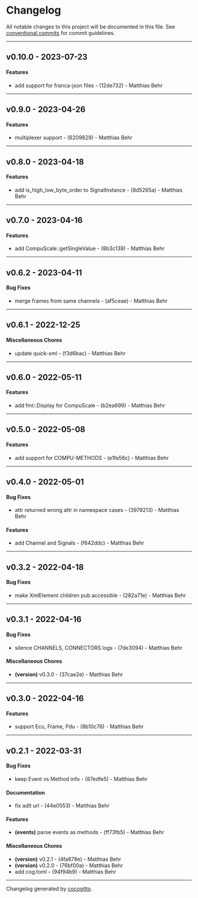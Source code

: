 # Changelog
All notable changes to this project will be documented in this file. See [conventional commits](https://www.conventionalcommits.org/) for commit guidelines.

- - -
## v0.10.0 - 2023-07-23
#### Features
- add support for franca-json files - (12de732) - Matthias Behr

- - -

## v0.9.0 - 2023-04-26
#### Features
- multiplexer support - (6209829) - Matthias Behr

- - -
## v0.8.0 - 2023-04-18
#### Features
- add is_high_low_byte_order to SignalInstance - (8d5265a) - Matthias Behr

- - -

## v0.7.0 - 2023-04-16
#### Features
- add CompuScale::getSingleValue - (8b3c139) - Matthias Behr

- - -

## v0.6.2 - 2023-04-11
#### Bug Fixes
- merge frames from same channels - (af5ceae) - Matthias Behr

- - -

## v0.6.1 - 2022-12-25
#### Miscellaneous Chores
- update quick-xml - (f3d6bac) - Matthias Behr

- - -

## v0.6.0 - 2022-05-11
#### Features
- add fmt::Display for CompuScale - (b2ea699) - Matthias Behr
- - -

## v0.5.0 - 2022-05-08
#### Features
- add support for COMPU-METHODS - (e1fe56c) - Matthias Behr
- - -

## v0.4.0 - 2022-05-01
#### Bug Fixes
- attr returned wrong attr in namespace cases - (3979213) - Matthias Behr
#### Features
- add Channel and Signals - (f642ddc) - Matthias Behr
- - -

## v0.3.2 - 2022-04-18
#### Bug Fixes
- make XmlElement children pub accessible - (282a71e) - Matthias Behr
- - -

## v0.3.1 - 2022-04-16
#### Bug Fixes
- silence CHANNELS, CONNECTORS logs - (7de3094) - Matthias Behr
#### Miscellaneous Chores
- **(version)** v0.3.0 - (37cae2e) - Matthias Behr
- - -

## v0.3.0 - 2022-04-16
#### Features
- support Ecu, Frame, Pdu - (8b10c76) - Matthias Behr
- - -

## v0.2.1 - 2022-03-31
#### Bug Fixes
- keep Event vs Method info - (87edfe5) - Matthias Behr
#### Documentation
- fix adlt url - (44e0553) - Matthias Behr
#### Features
- **(events)** parse events as methods - (ff73fb5) - Matthias Behr
#### Miscellaneous Chores
- **(version)** v0.2.1 - (4fa678e) - Matthias Behr
- **(version)** v0.2.0 - (76bf00a) - Matthias Behr
- add cog.toml - (94f94b9) - Matthias Behr
- - -

Changelog generated by [cocogitto](https://github.com/cocogitto/cocogitto).
